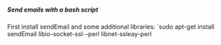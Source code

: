 ##### Send emails with a bash script
First install sendEmail and some additional libraries: `sudo apt-get install sendEmail libio-socket-ssl--perl libnet-ssleay-perl 

